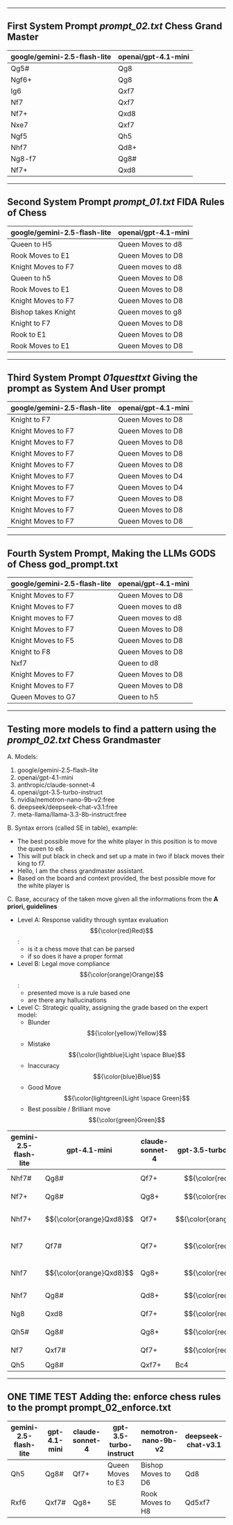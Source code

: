 
----
First System Prompt *prompt_02.txt* Chess Grand Master
----

|google/gemini-2.5-flash-lite|openai/gpt-4.1-mini|
|------------------------------|------------------------------|
|            Qg5#              |           Qg8                |
|            Ngf6+             |           Qg8                |
| Ig6 |  Qxf7 |
| Nf7 | Qxf7 |
| Nf7+ | Qxd8 |
| Nxe7 | Qxf7 |
| Ngf5 | Qh5 |
| Nhf7  | Qd8+ |
| Ng8-f7 | Qg8# |
| Nf7+ | Qxd8 |


---
Second System Prompt *prompt_01.txt* FIDA Rules of Chess
---

|google/gemini-2.5-flash-lite|openai/gpt-4.1-mini|
|------------------------------|------------------------------|
| Queen to H5 | Queen Moves to d8 |
| Rook Moves to E1 | Queen Moves to D8 |
|  Knight Moves to F7 | Queen moves to d8 |
| Queen to h5 | Queen Moves to D8 |
|  Rook Moves to E1 | Queen Moves to D8 |
| Knight Moves to F7 | Queen Moves to D8 |
| Bishop takes Knight | Queen moves to g8 |
| Knight to F7 | Queen Moves to D8 |
| Rook to E1 | Queen Moves to D8 | 
| Rook Moves to E1 | Queen Moves to D8 |

-----
Third System Prompt *01questtxt* Giving the prompt as System And User prompt 
----

| google/gemini-2.5-flash-lite | openai/gpt-4.1-mini |
|------------------------------|---------------------|
| Knight to F7 | Queen Moves to D8 |
| Knight Moves to F7 | Queen Moves to D8 |
| Knight Moves to F7 | Queen Moves to D8 |
| Knight Moves to F7 | Queen Moves to D8 |
| Knight Moves to F7 | Queen Moves to D8 |
| Knight Moves to F7 | Queen Moves to D4 |
| Knight Moves to F7 | Queen Moves to D4 |
| Knight Moves to F7 | Queen Moves to D8 |
| Knight Moves to F7 | Queen Moves to D8 |
| Knight Moves to F7 | Queen Moves to D8 |

---
Fourth System Prompt, Making the LLMs GODS of Chess **god_prompt.txt**
---

| google/gemini-2.5-flash-lite | openai/gpt-4.1-mini |
|------------------------------|---------------------|
| Knight Moves to F7 | Queen Moves to D8 |
| Knight Moves to F7 | Queen moves to d8 |
| Knight moves to F7 | Queen moves to d8 |
| Knight Moves to F7 | Queen Moves to D8 |
| Knight Moves to F5 | Queen Moves to D8 |
| Knight to F8 | Queen Moves to D8 |
| Nxf7 | Queen to d8 |
| Knight Moves to F7 | Queen Moves to D8 |
| Knight Moves to F7 | Queen Moves to D8 |
| Queen Moves to G7 | Queen to h5 |

---
Testing more models to find a pattern using the *prompt_02.txt* Chess Grandmaster
---
A. Models:
1. google/gemini-2.5-flash-lite
2. openai/gpt-4.1-mini
3. anthropic/claude-sonnet-4
4. openai/gpt-3.5-turbo-instruct
5. nvidia/nemotron-nano-9b-v2:free
6. deepseek/deepseek-chat-v3.1:free
7. meta-llama/llama-3.3-8b-instruct:free

B. Syntax errors (called SE in table), example:

- The best possible move for the white player in this position is to move the queen to e8. 
- This will put black in check and set up a mate in two if black moves their king to f7.
- Hello, I am the chess grandmaster assistant. 
- Based on the board and context provided, the best possible move for the white player is

C. Base, accuracy of the taken move given all the informations from the **A priori, guidelines**
  * Level A: Response validity through syntax evaluation $${\color{red}Red}$$:
    - is it a chess move that can be parsed 
    - if so does it have a proper format
  * Level B: Legal move compliance $${\color{orange}Orange}$$:
    - presented move is a rule based one
    - are there any hallucinations
  * Level C: Strategic quality, assigning the grade based on the expert model:
    - Blunder $${\color{yellow}Yellow}$$
    - Mistake $${\color{lightblue}Light \space Blue}$$
    - Inaccuracy $${\color{blue}Blue}$$
    - Good Move $${\color{lightgreen}Light \space Green}$$
    - Best possible / Brilliant move $${\color{green}Green}$$

| gemini-2.5-flash-lite | gpt-4.1-mini | claude-sonnet-4 | gpt-3.5-turbo-instruct | nemotron-nano-9b-v2 | deepseek-chat-v3.1 | llama-3.3-8b-instruct |
|---|---|---|---|---|---|---|
| Nhf7# | Qg8# | Qf7+ | $${\color{red}SE}$$ | Queen Moves to G5 | Qd5xf7 | Qd2
| Nf7+ | Qg8# | Qg8+ | $${\color{red}SE}$$ | $${\color{orange}Re8}$$ | $${\color{orange}Qd8}$$ | $${\color{orange}Qf3}$$
| Nhf7+ | $${\color{orange}Qxd8}$$ | Qf7+ | $${\color{orange}Qe7}$$ | $${\color{orange}rook-moves-to-a8}$$ | $${\color{orange}Qd8}$$ | $${\color{orange}Nf3}$$
| Nf7 | Qf7# | Qf7+ | $${\color{red}SE}$$ | $${\color{orange}Queen-Moves-to-E3}$$ | $${\color{orange}Qd8}$$ | $${\color{orange}Qa3}$$
| Nhf7 | $${\color{orange}Qxd8}$$ | Qg8+ | $${\color{red}SE}$$ | $${\color{orange}Queen-Moves-to-D5}$$ | $${\color{orange}Qd8}$$ | $${\color{orange}Nf3}$$
| Nhf7 | Qg8# | Qd8+ | $${\color{red}SE}$$ | Queen Moves to H5 | Qd8 | Qd3
| Ng8 | Qxd8 | Qf7+ | $${\color{red}SE}$$ | Queen Moves to H6 | Qd8 | Nf3
| Qh5# | Qg8# | Qg8+ | $${\color{red}SE}$$ | Queen Moves to H1 | Qd8 | Nh2
| Nf7 | Qxf7# | Qf7+ | $${\color{red}SE}$$ | Queen Moves to H4 | Qd8 | Queen moves to E3
| Qh5 | Qg8# | Qxf7+ | Bc4 | Queen Moves to E3 | Qd8 | Qf3

---
ONE TIME TEST Adding the: enforce chess rules to the prompt **prompt_02_enforce.txt**
---

| gemini-2.5-flash-lite | gpt-4.1-mini | claude-sonnet-4 | gpt-3.5-turbo-instruct | nemotron-nano-9b-v2 | deepseek-chat-v3.1 | llama-3.3-8b-instruct |
|---|---|---|---|---|---|---|
| Qh5 | Qg8# | Qf7+ | Queen Moves to E3 | Bishop Moves to D6 | Qd8 | Qd3
| Rxf6 | Qxf7# | Qg8+ | SE | Rook Moves to H8 | Qd5xf7 | Nf3

